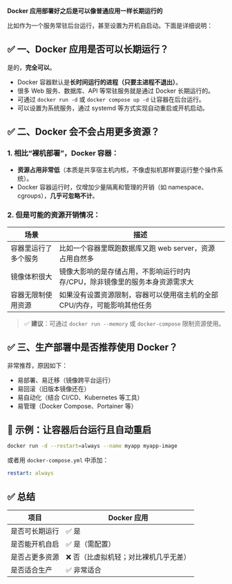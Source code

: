 **Docker 应用部署好之后是可以像普通应用一样长期运行的**

比如作为一个服务常驻后台运行，甚至设置为开机自启动。下面是详细说明：


## ✅ 一、Docker 应用是否可以长期运行？

是的，**完全可以**。

* Docker 容器默认是**长时间运行的进程（只要主进程不退出）**。
* 很多 Web 服务、数据库、API 等常驻服务就是通过 Docker 长期运行的。
* 可通过 `docker run -d` 或 `docker compose up -d` 让容器在后台运行。
* 可以设置为系统服务，通过 systemd 等方式实现自动重启或开机启动。


## ✅ 二、Docker 会不会占用更多资源？

### 1. 相比“裸机部署”，Docker 容器：

* **资源占用非常低**（本质是共享宿主机内核，不像虚拟机那样要运行整个操作系统）。
* Docker 容器运行时，仅增加少量隔离和管理的开销（如 namespace、cgroups），**几乎可忽略不计**。

### 2. 但是可能的资源开销情况：

| 场景         | 描述                                       |
| ---------- | ---------------------------------------- |
| 容器里运行了多个服务 | 比如一个容器里既跑数据库又跑 web server，资源占用自然多        |
| 镜像体积很大     | 镜像大影响的是存储占用，不影响运行时内存/CPU，除非镜像里的服务本身资源需求大 |
| 容器无限制使用资源  | 如果没有设置资源限制，容器可以使用宿主机的全部 CPU/内存，可能影响其他任务  |

> ✅ **建议**：可通过 `docker run --memory` 或 `docker-compose` 限制资源使用。


## ✅ 三、生产部署中是否推荐使用 Docker？

非常推荐，原因如下：

* 易部署、易迁移（镜像跨平台运行）
* 易回滚（旧版本镜像还在）
* 易自动化（结合 CI/CD、Kubernetes 等工具）
* 易管理（Docker Compose、Portainer 等）


## 🔧 示例：让容器后台运行且自动重启

```bash
docker run -d --restart=always --name myapp myapp-image
```

或者用 `docker-compose.yml` 中添加：

```yaml
restart: always
```


## ✅ 总结

| 项目      | Docker 应用           |
| ------- | ------------------- |
| 是否可长期运行 | ✅ 是                 |
| 是否能开机自启 | ✅ 是（需配置）            |
| 是否占更多资源 | ❌ 否（比虚拟机轻；对比裸机几乎无差） |
| 是否适合生产  | ✅ 非常适合              |


